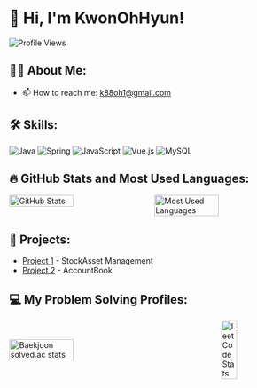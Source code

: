 # 👋 Hi, I'm KwonOhHyun!

![Profile Views](https://komarev.com/ghpvc/?username=Kwon9302&color=brightgreen)

## 👨‍💻 About Me:
- 📫 How to reach me: [k88oh1@gmail.com](mailto:k88oh1@gmail.com)

## 🛠 Skills:
![Java](https://img.shields.io/badge/Java-ED8B00?style=for-the-badge&logo=java&logoColor=white)
![Spring](https://img.shields.io/badge/Spring-6DB33F?style=for-the-badge&logo=spring&logoColor=white)
![JavaScript](https://img.shields.io/badge/JavaScript-F7DF1E?style=for-the-badge&logo=javascript&logoColor=black)
![Vue.js](https://img.shields.io/badge/Vue.js-35495E?style=for-the-badge&logo=vue.js&logoColor=4FC08D)
![MySQL](https://img.shields.io/badge/MySQL-4479A1?style=for-the-badge&logo=mysql&logoColor=white)

## 🔥 GitHub Stats and Most Used Languages:
<div style="display: flex; justify-content: space-between;">
  <img src="https://github-readme-stats.vercel.app/api?username=Kwon9302&show_icons=true&theme=radical&card_width=400" alt="GitHub Stats" style="width: 48%;"/>
  <img src="https://github-readme-stats.vercel.app/api/top-langs/?username=Kwon9302&layout=compact&theme=radical&card_width=400" alt="Most Used Languages" style="width: 48%;"/>
</div>

## 🚀 Projects:
- [Project 1](https://github.com/PleaseGiveMeAssets) - StockAsset Management
- [Project 2](https://github.com/Kwon9302/AccountBook) - AccountBook

## 💻 My Problem Solving Profiles:

<div style="display: flex; justify-content: space-between; align-items: center;">
  <!-- 백준 티어 및 통계 -->
  <img src="http://mazassumnida.wtf/api/v2/generate_badge?boj=porsche911bb" alt="Baekjoon solved.ac stats" style="width: 48%; height: auto;"/>
  <a href="https://leetcode.com/k88oh/">
    <img src="https://leetcard.jacoblin.cool/k88oh?theme=dark&font=source_code_pro" alt="LeetCode Stats" style="width: 48%; height: auto;" />
  </a>
</div>
